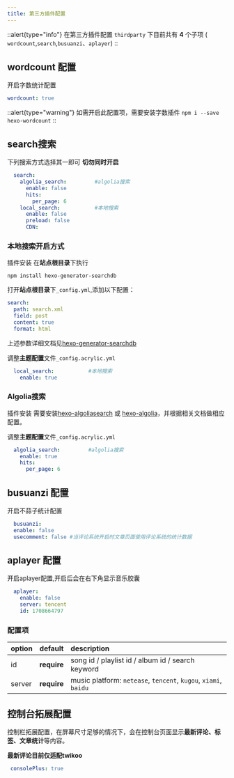 ```yaml
---
title: 第三方插件配置
---
```


::alert{type="info"}
在第三方插件配置 `thirdparty` 下目前共有 **4** 个子项 ( `wordcount`,`search`,`busuanzi`、`aplayer`)
::

## wordcount 配置
开启字数统计配置

```yaml [_config.acrylic.yml]
wordcount: true
```
::alert{type="warning"}
 如需开启此配置项，需要安装字数插件   `npm i --save hexo-wordcount`
::
## search搜索 

下列搜索方式选择其一即可   **切勿同时开启**

```yaml [_config.acrylic.yml]
  search:
    algolia_search:         #algolia搜索
      enable: false
      hits:
        per_page: 6
    local_search:           #本地搜索
      enable: false
      preload: false
      CDN:
```

### 本地搜索开启方式
  插件安装
  在**站点根目录**下执行 
  ```
  npm install hexo-generator-searchdb

  ```
  打开**站点根目录**下`_config.yml`,添加以下配置：
  ```yaml [_config.yml]
  search:
    path: search.xml
    field: post
    content: true
    format: html
  ```
  上述参数详细文档见[hexo-generator-searchdb](https://github.com/next-theme/hexo-generator-searchdb) 

  调整**主题配置**文件`_config.acrylic.yml`
  ```yaml [_config.acrylic.yml]
    local_search:           #本地搜索
      enable: true
  ```
### Algolia搜索
  插件安装
  需要安装[hexo-algoliasearch](https://github.com/LouisBarranqueiro/hexo-algoliasearch) 或 [hexo-algolia](https://github.com/thom4parisot/hexo-algolia)，并根据相关文档做相应配置。

  调整**主题配置**文件`_config.acrylic.yml`
  ```yaml [_config.acrylic.yml]
    algolia_search:         #algolia搜索
      enable: true
      hits:
        per_page: 6
  ```

## busuanzi 配置
  开启不蒜子统计配置

  ```yaml [_config.acrylic.yml]
    busuanzi: 
    enable: false
    usecomment: false #当评论系统开启时文章页面使用评论系统的统计数据
  ```
## aplayer 配置
  开启aplayer配置,开启后会在右下角显示音乐胶囊

```yaml [_config.acrylic.yml]
  aplayer:
    enable: false
    server: tencent
    id: 1708664797   
  ```
  
### 配置项  
|option               |default      |description|
|:--------------------|:------------:|:----------|
|id              |**require**   |song id / playlist id / album id / search keyword|
|server          |**require**   |music platform: `netease`, `tencent`, `kugou`, `xiami`, `baidu`|
  
## 控制台拓展配置
 控制栏拓展配置，在屏幕尺寸足够的情况下，会在控制台页面显示**最新评论、标签、文章统计**等内容。

 **最新评论目前仅适配twikoo**
 ```yaml [_config.acrylic.yml]
  consolePlus: true
  ```
